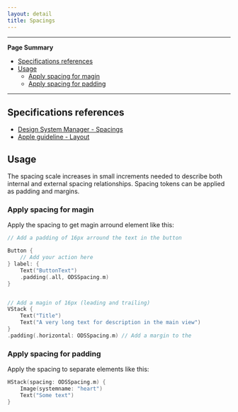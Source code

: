 ```yaml
---
layout: detail
title: Spacings
---
```

---

**Page Summary**

* [Specifications references](#specifications-references)
* [Usage](#usage)
  * [Apply spacing for magin](#apply-spacing-for-margin)
  * [Apply spacing for padding](#apply-spacing-for-padding)
  
---

## Specifications references

- [Design System Manager - Spacings](https://system.design.orange.com/0c1af118d/p/375be7-spacing)
- [Apple guideline - Layout](https://developer.apple.com/design/human-interface-guidelines/foundations/layout)

## Usage 

The spacing scale increases in small increments needed to describe both internal and external spacing relationships. Spacing tokens can be applied as padding and margins.

### Apply spacing for magin

Apply the spacing to get magin arround element like this:

``` swift
// Add a padding of 16px arround the text in the button

Button {
    // Add your action here
} label: {
    Text("ButtonText")
    .padding(.all, ODSSpacing.m)
}


// Add a magin of 16px (leading and trailing)
VStack {
    Text("Title")
    Text("A very long text for description in the main view")
}
.padding(.horizontal: ODSSpacing.m) // Add a margin to the

```

### Apply spacing for padding

Apply the spacing to separate elements like this:

``` swift
HStack(spacing: ODSSpacing.m) {
    Image(systemname: "heart")
    Text("Some text")
}
```
